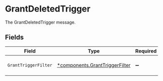 # GrantDeletedTrigger

The GrantDeletedTrigger message.


## Fields

| Field                                                                           | Type                                                                            | Required                                                                        | Description                                                                     |
| ------------------------------------------------------------------------------- | ------------------------------------------------------------------------------- | ------------------------------------------------------------------------------- | ------------------------------------------------------------------------------- |
| `GrantTriggerFilter`                                                            | [*components.GrantTriggerFilter](../../models/components/granttriggerfilter.md) | :heavy_minus_sign:                                                              | The GrantTriggerFilter message.                                                 |